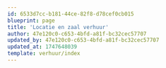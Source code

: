 ```yaml
---
id: 6533d7cc-b181-44ce-82f8-d78cef0cb015
blueprint: page
title: 'Locatie en zaal verhuur'
author: 47e120c0-c653-4bfd-a81f-bc32cec57707
updated_by: 47e120c0-c653-4bfd-a81f-bc32cec57707
updated_at: 1747648039
template: verhuur/index
---
```

